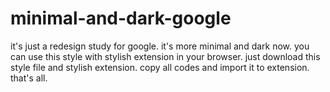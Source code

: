 # minimal-and-dark-google
it's just a redesign study for google. it's more minimal and dark now. 
you can use this style with stylish extension in your browser. 
just download this style file and stylish extension. copy all codes and import it to extension. that's all.
